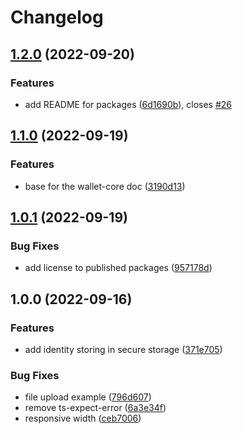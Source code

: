 # Changelog

## [1.2.0](https://github.com/web3-storage/w3ui/compare/wallet-core-v1.1.0...wallet-core-v1.2.0) (2022-09-20)


### Features

* add README for packages ([6d1690b](https://github.com/web3-storage/w3ui/commit/6d1690b3ba557a95c4203f6f22fe5c6700626766)), closes [#26](https://github.com/web3-storage/w3ui/issues/26)

## [1.1.0](https://github.com/web3-storage/w3ui/compare/wallet-core-v1.0.1...wallet-core-v1.1.0) (2022-09-19)


### Features

* base for the wallet-core doc ([3190d13](https://github.com/web3-storage/w3ui/commit/3190d138e415b35a424d94e57b00f97d2d3d3e78))

## [1.0.1](https://github.com/web3-storage/w3ui/compare/wallet-core-v1.0.0...wallet-core-v1.0.1) (2022-09-19)


### Bug Fixes

* add license to published packages ([957178d](https://github.com/web3-storage/w3ui/commit/957178d72cb0051c2f798793a314acd23b8f3beb))

## 1.0.0 (2022-09-16)


### Features

* add identity storing in secure storage ([371e705](https://github.com/web3-storage/w3ui/commit/371e705caf964c427a87294a5cf94794f9d894c4))


### Bug Fixes

* file upload example ([796d607](https://github.com/web3-storage/w3ui/commit/796d6076bd0781c23ccaafd3d259830950f43959))
* remove ts-expect-error ([6a3e34f](https://github.com/web3-storage/w3ui/commit/6a3e34fae0a7bb7851947556846597586a561282))
* responsive width ([ceb7006](https://github.com/web3-storage/w3ui/commit/ceb7006e0ef6fe41d3cbcfc8c7ef3e95a4dadde9))
